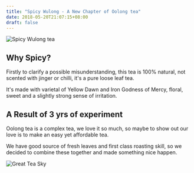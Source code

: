 ```yaml
---
title: "Spicy Wulong - A New Chapter of Oolong tea"
date: 2018-05-20T21:07:15+08:00
draft: false
---
```


![Spicy Wulong tea](/img/spicy-wulong.jpg)

## Why Spicy? ##

Firstly to clarify a possible misunderstanding, this tea is 100% natural, not scented with jinger or chilli, it's a pure loose leaf tea.

It's made with varietal of Yellow Dawn and Iron Godness of Mercy, floral, sweet and a slightly strong sense of irritation.

## A Result of 3 yrs of experiment ##

Oolong tea is a complex tea, we love it so much, so maybe to show out our love is to make an easy yet affordable tea.

We have good source of fresh leaves and first class roasting skill, so we decided to combine these together and made something nice happen.

![Great Tea Sky](/img/tea-sky.jpg)

